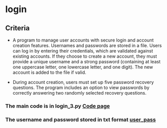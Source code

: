 # login
## Criteria

- A program to manage user accounts with secure login and account creation features. Usernames and passwords are stored in a file. Users can log in by entering their credentials, which are validated against existing accounts. If they choose to create a new account, they must provide a unique username and a strong password (containing at least one uppercase letter, one lowercase letter, and one digit). The new account is added to the file if valid.

- During account creation, users must set up five password recovery questions. The program includes an option to view passwords by correctly answering two randomly selected recovery questions.


### The main code is in login_3.py  [Code page](https://github.com/ilhamhoque/login-server/blob/master/login_3.py)
###
### The username and password stored in txt format [user_pass](https://github.com/ilhamhoque/login-server/commit/4bdc7a278e06cf879f1d6a5e612adf40051bde3e)
